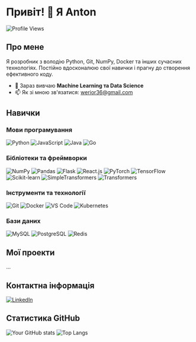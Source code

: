 # Привіт! 👋 Я Anton

![Profile Views](https://komarev.com/ghpvc/?username=Anton293&color=blueviolet)

## Про мене

Я розробник з володію Python, Git, NumPy, Docker та інших сучасних технологіях. Постійно вдосконалюю свої навички і прагну до створення ефективного коду.

- 🌱 Зараз вивчаю **Machine Learning та Data Science**
- 📫 Як зі мною зв'язатися: [werior36@gmail.com](mailto:werior36@gmail.com)

## Навички

### Мови програмування
![Python](https://img.shields.io/badge/-Python-3776AB?style=flat-square&logo=python&logoColor=white)
![JavaScript](https://img.shields.io/badge/-JavaScript-F7DF1E?style=flat-square&logo=javascript&logoColor=black)
![Java](https://img.shields.io/badge/-Java-007396?style=flat-square&logo=java&logoColor=white)
![Go](https://img.shields.io/badge/-Go-00ADD8?style=flat-square&logo=go&logoColor=white)

### Бібліотеки та фреймворки
![NumPy](https://img.shields.io/badge/-NumPy-013243?style=flat-square&logo=numpy&logoColor=white)
![Pandas](https://img.shields.io/badge/-Pandas-150458?style=flat-square&logo=pandas&logoColor=white)
![Flask](https://img.shields.io/badge/-Flask-000000?style=flat-square&logo=flask&logoColor=white)
![React.js](https://img.shields.io/badge/-React.js-61DAFB?style=flat-square&logo=react&logoColor=white)
![PyTorch](https://img.shields.io/badge/-PyTorch-EE4C2C?style=flat-square&logo=pytorch&logoColor=white)
![TensorFlow](https://img.shields.io/badge/-TensorFlow-FF6F00?style=flat-square&logo=tensorflow&logoColor=white)
![Scikit-learn](https://img.shields.io/badge/-Scikit--learn-F7931E?style=flat-square&logo=scikit-learn&logoColor=white)
![SimpleTransformers](https://img.shields.io/badge/-SimpleTransformers-000000?style=flat-square)
![Transformers](https://img.shields.io/badge/-Transformers-3178C6?style=flat-square)

### Інструменти та технології
![Git](https://img.shields.io/badge/-Git-F05032?style=flat-square&logo=git&logoColor=white)
![Docker](https://img.shields.io/badge/-Docker-2496ED?style=flat-square&logo=docker&logoColor=white)
![VS Code](https://img.shields.io/badge/-VS%20Code-007ACC?style=flat-square&logo=visual-studio-code&logoColor=white)
![Kubernetes](https://img.shields.io/badge/-Kubernetes-326CE5?style=flat-square&logo=kubernetes&logoColor=white)

<!--
### DevOps
![GitHub Actions](https://img.shields.io/badge/-GitHub%20Actions-2088FF?style=flat-square&logo=github-actions&logoColor=white)
![Travis CI](https://img.shields.io/badge/-Travis%20CI-3EAAAF?style=flat-square&logo=travis-ci&logoColor=white)
-->

### Бази даних
![MySQL](https://img.shields.io/badge/-MySQL-4479A1?style=flat-square&logo=mysql&logoColor=white)
![PostgreSQL](https://img.shields.io/badge/-PostgreSQL-336791?style=flat-square&logo=postgresql&logoColor=white)
![Redis](https://img.shields.io/badge/-Redis-DC382D?style=flat-square&logo=redis&logoColor=white)


## Мої проекти

...

## Контактна інформація

[![LinkedIn](https://img.shields.io/badge/-LinkedIn-0077B5?style=flat-square&logo=linkedin&logoColor=white)](https://www.linkedin.com/in/anton-harkushyn-124bba310/)

## Статистика GitHub

![Your GitHub stats](https://github-readme-stats.vercel.app/api?username=Anton293&show_icons=true&theme=radical)
![Top Langs](https://github-readme-stats.vercel.app/api/top-langs/?username=Anton293&layout=compact&theme=radical)

